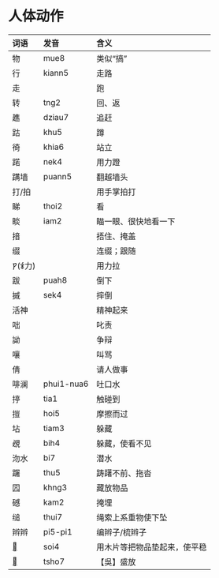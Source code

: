 # 人体动作

| 词语 | 发音 | 含义 |
| :--- | :--- | :--- |
| 物 | mue8 | 类似“搞” |
| 行 | kiann5 | 走路 |
| 走 |  | 跑 |
| 转 | tng2 | 回、返 |
| 趭 | dziau7 | 追赶 |
| 跍 | khu5 | 蹲 |
| 徛 | khia6 | 站立 |
| 蹃 | nek4 | 用力蹬 |
| 蹒墙 | puann5 | 翻越墙头 |
| 打/拍 |  | 用手掌拍打 |
| 睇 | thoi2 | 看 |
| 睒 | iam2 | 瞄一眼、很快地看一下 |
| 揞 |  | 捂住、掩盖 |
| 缀 |  | 连缀；跟随 |
| 𐡒\(𐂤力\) |  | 用力拉 |
| 跋 | puah8 | 倒下 |
| 摵 | sek4 | 摔倒 |
| 活神 |  | 精神起来 |
| 咄 |  | 叱责 |
| 詏 |  | 争辩 |
| 嚷 |  | 叫骂 |
| 倩 |  | 请人做事 |
| 啡澜 | phui1-nua6 | 吐口水 |
| 揨 | tia1 | 触碰到 |
| 㨟 | hoi5 | 摩擦而过 |
| 坫 | tiam3 | 躲藏 |
| 覕 | bih4 | 躲藏，使看不见 |
| 沕水 | bi7 | 潜水 |
| 䠧 | thu5 | 踌躇不前、拖沓 |
| 囥 | khng3 | 藏放物品 |
| 䃭 |  kam2 | 掩埋 |
| 缒 | thui7 | 绳索上系重物使下坠 |
| 辫辫 | pi5-pi1 | 编辫子/梳辫子 |
| [𙐅](https://www.zdic.net/hans/%F0%A9%90%85) | soi4 | 用木片等把物品垫起来，使平稳 |
| [𓥼](https://www.zdic.net/hans/%F0%A3%A5%BC) | tsho7 | 【吳】盛放 |



